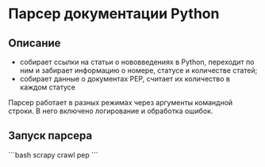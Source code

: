 # Парсер документации Python

## Описание

- собирает ссылки на статьи о нововведениях в Python, переходит по ним и
забирает информацию о номере, статусе и количестве статей;
- собирает данные о документах PEP, считает их количество в каждом статусе

Парсер работает в разных режимах через аргументы командной строки. В него
включено логирование и обработка ошибок.

<h2> Запуск парсера </h2>
    ```bash
    scrapy crawl pep
    ```
